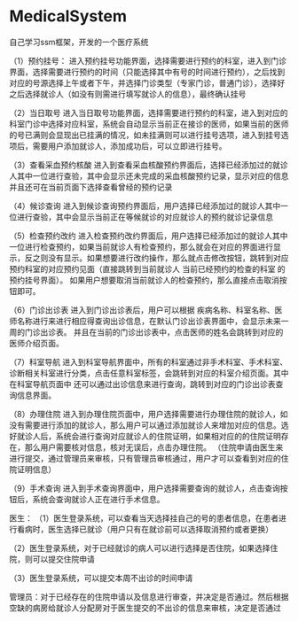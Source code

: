 # MedicalSystem
自己学习ssm框架，开发的一个医疗系统

（1）预约挂号：
进入预约挂号功能界面，选择需要进行预约的科室，进入到门诊界面，选择需要进行预约的时间（只能选择其中有号的时间进行预约），之后找到对应的号源选择上午或者下午，并选择门诊类型（专家门诊，普通门诊），选择好之后选择就诊人（如没有则需进行填写就诊人的信息），最终确认挂号

（2）当日取号
进入当日取号功能界面，选择需要进行预约的科室，进入到对应的科室门诊中选择对应科室，系统会自动显示当前正在接诊的医师，如果当前的医师的号已满则会显现出已挂满的情况，如未挂满则可以进行挂号选项，进入到挂号选项后，需要用户添加就诊人，添加成功后，可以立即进行挂号。

（3）查看采血预约核酸
进入到查看采血核酸预约界面后，选择已经添加过的就诊人其中一位进行查验，其中会显示还未完成的采血核酸预约记录，显示对应的信息并且还可在当前页面下选择查看曾经的预约记录

（4）候诊查询
进入到候诊查询预约界面后，用户选择已经添加过的就诊人其中一位进行查验，其中会显示当前正在等候就诊的对应就诊人的预约就诊记录信息

（5）检查预约改约
进入检查预约改约界面后，用户选择已经添加过的就诊人其中一位进行检查预约，如果当前就诊人有检查预约，那么就会在对应的界面进行显示，反之则没有显示。如果想要进行改约操作，那么就点击修改按钮，跳转到对应预约科室的对应预约见面（直接跳转到当前就诊人 当前已经预约的检查的科室 的预约挂号界面）。 如果用户想要取消当前就诊人的检查预约，那么直接点击取消按钮即可。

（6）门诊出诊表
进入到门诊出诊表后，用户可以根据 疾病名称、科室名称、医师名称进行来进行相应得查询出诊信息，在默认门诊出诊表界面中，会显示未来一周的门诊出诊表。
并且在当前的门诊出诊表中，点击医师的姓名会跳转到对应的医师介绍页面。

（7）科室导航
进入到科室导航界面中，所有的科室通过非手术科室、手术科室、诊断相关科室进行分类，点击任意科室标签，会跳转到对应的科室介绍页面。其中在科室导航页面中 还可以通过出诊信息来进行查询，跳转到对应的门诊出诊表查询信息界面。

（8）办理住院
进入到办理住院页面中，用户选择需要进行办理住院的就诊人，如没有需要进行添加的就诊人，那么用户可以通过添加就诊人来增加对应的信息。选好就诊人后，系统会进行查询对应就诊人的住院证明，如果相对应的的住院证明存在，那么用户需要核对信息，核对无误后，点击办理住院。
（住院申请由医生来进行提交，通过管理员来审核，只有管理员审核通过，用户才可以查看到对应的住院证明信息）

（9）手术查询
进入到手术查询界面中，用户选择需要查询的就诊人，点击查询按钮后，系统会查询就诊人正在进行手术信息。


医生：
（1）医生登录系统，可以查看当天选择挂自己的号的患者信息，在患者进行看病时，医生选择已就诊（用户只有在就诊前可以选择取消预约或者更换）

（2）医生登录系统，对于已经就诊的病人可以进行选择是否住院，如果选择住院，则可以提交住院申请

（3）医生登录系统，可以提交本周不出诊的时间申请


管理员：对于已经存在的住院申请以及信息进行审查，并决定是否通过。然后根据空缺的病房给就诊人分配房对于医生提交的不出诊的信息来审核，决定是否通过
